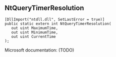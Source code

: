 ## NtQueryTimerResolution

```
[DllImport("ntdll.dll", SetLastError = true)]
public static extern int NtQueryTimerResolution(
   out uint MaximumTime,
   out uint MinimumTime,
   out uint CurrentTime
);
```

Microsoft documentation: (TODO)
